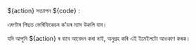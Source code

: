 ${action} সত্যাপন ${code} :

এঘণ্টাৰ পিছত ভেৰিফিকেচন ক’ডৰ ম্যাদ উকলি যাব।

যদি আপুনি ${action} ৰ বাবে আবেদন কৰা নাই, অনুগ্ৰহ কৰি এই ইমেইলটো আওকাণ কৰক।